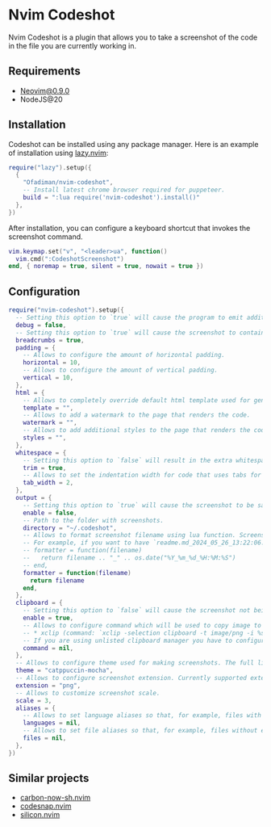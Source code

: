 # Nvim Codeshot

Nvim Codeshot is a plugin that allows you to take a screenshot of the code in the file you are currently working in.

## Requirements

- Neovim@0.9.0
- NodeJS@20

## Installation

Codeshot can be installed using any package manager. Here is an example of installation using [lazy.nvim](https://github.com/folke/lazy.nvim):

```lua
require("lazy").setup({
  {
    "Ofadiman/nvim-codeshot",
    -- Install latest chrome browser required for puppeteer.
    build = ":lua require('nvim-codeshot').install()"
  },
})
```

After installation, you can configure a keyboard shortcut that invokes the screenshot command.

```lua
vim.keymap.set("v", "<leader>ua", function()
  vim.cmd(":CodeshotScreenshot")
end, { noremap = true, silent = true, nowait = true })
```

## Configuration

```lua
require("nvim-codeshot").setup({
  -- Setting this option to `true` will cause the program to emit additional logs when taking screenshots. The option comes in handy when debugging problems with the plugin.
  debug = false,
  -- Setting this option to `true` will cause the screenshot to contain the path to the file where the screenshot was taken.
  breadcrumbs = true,
  padding = {
    -- Allows to configure the amount of horizontal padding.
    horizontal = 10,
    -- Allows to configure the amount of vertical padding.
    vertical = 10,
  },
  html = {
    -- Allows to completely override default html template used for generating screenshots.
    template = "",
    -- Allows to add a watermark to the page that renders the code.
    watermark = "",
    -- Allows to add additional styles to the page that renders the code.
    styles = "",
  },
  whitespace = {
    -- Setting this option to `false` will result in the extra whitespace not being removed from the code at screenshot time.
    trim = true,
    -- Allows to set the indentation width for code that uses tabs for indentations.
    tab_width = 2,
  },
  output = {
    -- Setting this option to `true` will cause the screenshot to be saved to the file system. Screenshot by default is only copied to clipboard.
    enable = false,
    -- Path to the folder with screenshots.
    directory = "~/.codeshot",
    -- Allows to format screenshot filename using lua function. Screenshot file names will by default follow `filename.extension` format (e.g. `readme.md.png`).
    -- For example, if you want to have `readme.md_2024_05_26_13:22:06.png` filename format, you have to add custom formatting function that would look like this:
    -- formatter = function(filename)
    --   return filename .. "_" .. os.date("%Y_%m_%d_%H:%M:%S")
    -- end,
    formatter = function(filename)
      return filename
    end,
  },
  clipboard = {
    -- Setting this option to `false` will cause the screenshot not being copied to the clipboard.
    enable = true,
    -- Allows to configure command which will be used to copy image to clipboard. The plugin currently supports the following clipboard managers:
    -- * xclip (command: `xclip -selection clipboard -t image/png -i %s`)
    -- If you are using unlisted clipboard manager you have to configure the script used to copy the image by yourself.
    command = nil,
  },
  -- Allows to configure theme used for making screenshots. The full list of themes is available here: https://shiki.style/themes
  theme = "catppuccin-mocha",
  -- Allows to configure screenshot extension. Currently supported extensions are `webp`, `jpeg` and `png`.
  extension = "png",
  -- Allows to customize screenshot scale.
  scale = 3,
  aliases = {
    -- Allows to set language aliases so that, for example, files with extension `.ofa` are treated as files with extension `.js` when taking a screenshot. Available language aliases: https://shiki.style/languages
    languages = nil,
    -- Allows to set file aliases so that, for example, files without extension (like Makefile) can be interpreted correctly when taking a screenshot. Available language aliases: https://shiki.style/languages
    files = nil,
  },
})
```

## Similar projects

- [carbon-now-sh.nvim](https://github.com/cameronviner/carbon-now-sh.nvim)
- [codesnap.nvim](https://github.com/mistricky/codesnap.nvim)
- [silicon.nvim](https://github.com/krivahtoo/silicon.nvim)
